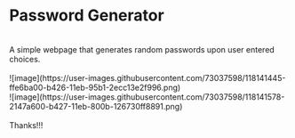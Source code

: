 # Password Generator
<br>
A simple webpage that generates random passwords upon user entered choices.
<br>
<br>
![image](https://user-images.githubusercontent.com/73037598/118141445-ffe6ba00-b426-11eb-95b1-2ecc13e2f996.png)
<br>
![image](https://user-images.githubusercontent.com/73037598/118141578-2147a600-b427-11eb-800b-126730ff8891.png)
<br><br>
Thanks!!!
